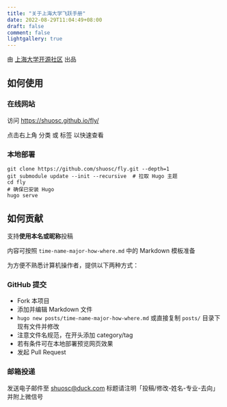 ```yaml
---
title: "关于上海大学飞跃手册"
date: 2022-08-29T11:04:49+08:00
draft: false
comment: false
lightgallery: true
---
```


由 [上海大学开源社区](https://github.com/shuosc/) 出品

## 如何使用

### 在线网站

访问 https://shuosc.github.io/fly/

点击右上角 分类 或 标签 以快速查看

### 本地部署

```
git clone https://github.com/shuosc/fly.git --depth=1
git submodule update --init --recursive  # 拉取 Hugo 主题
cd fly
# 确保已安装 Hugo
hugo serve
```

## 如何贡献

支持**使用本名或昵称**投稿

内容可按照 `time-name-major-how-where.md` 中的 Markdown 模板准备

为方便不熟悉计算机操作者，提供以下两种方式：

### GitHub 提交

- Fork 本项目
- 添加并编辑 Markdown 文件
 - `hugo new posts/time-name-major-how-where.md` 或直接复制 `posts/` 目录下现有文件并修改
 - 注意文件名规范，在开头添加 category/tag
 - 若有条件可在本地部署预览网页效果
- 发起 Pull Request

### 邮箱投递

发送电子邮件至 shuosc@duck.com 标题请注明「投稿/修改-姓名-专业-去向」并附上微信号
